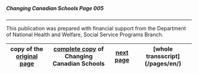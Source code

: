 ##### Changing Canadian Schools Page 005
***
  
This publication was prepared with financial support
from the Department of National Health and Welfare,
Social Service Programs Branch.  
 

copy of the [original page](/copies-from-original/CCS005.png)|[complete copy](/copies-from-original/BestCopy_Changing_Canadian_Schools_Perspectives_on_Disability_and_Inclusion.pdf) of Changing Canadian Schools|[next page](Changing_Canadian_Schools-006) |[whole transscript] (/pages/en/)
---|---|---|---

